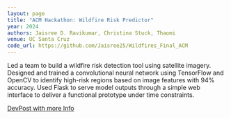 ```yaml
---
layout: page
title: "ACM Hackathon: Wildfire Risk Predictor"
year: 2024
authors: Jaisree D. Ravikumar, Christina Stuck, Thaomi
venue: UC Santa Cruz
code_url: https://github.com/Jaisree25/Wildfires_Final_ACM
---
```


Led a team to build a wildfire risk detection tool using satellite imagery. Designed and trained a convolutional neural network using TensorFlow and OpenCV to identify high-risk regions based on image features with 94% accuracy. Used Flask to serve model outputs through a simple web interface to deliver a functional prototype under time constraints.

[DevPost with more Info](https://devpost.com/software/wildfire-prediction-dp054e)
